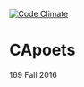 [![Code Climate](https://codeclimate.com/github/linanc/CApoets/badges/gpa.svg)](https://codeclimate.com/github/linanc/CApoets)

# CApoets
169 Fall 2016
